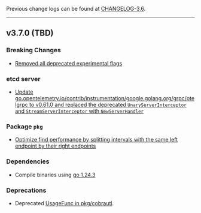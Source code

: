 

Previous change logs can be found at [CHANGELOG-3.6](https://github.com/etcd-io/etcd/blob/main/CHANGELOG/CHANGELOG-3.6.md).

---

## v3.7.0 (TBD)

### Breaking Changes

- [Removed all deprecated experimental flags](https://github.com/etcd-io/etcd/pull/19959)

### etcd server

- [Update go.opentelemetry.io/contrib/instrumentation/google.golang.org/grpc/otelgrpc to v0.61.0 and replaced the deprecated `UnaryServerInterceptor` and `StreamServerInterceptor` with `NewServerHandler`](https://github.com/etcd-io/etcd/pull/20017)

### Package `pkg`

- [Optimize find performance by splitting intervals with the same left endpoint by their right endpoints](https://github.com/etcd-io/etcd/pull/19768)

### Dependencies

- Compile binaries using [go 1.24.3](https://github.com/etcd-io/etcd/pull/19908)

### Deprecations

- Deprecated [UsageFunc in pkg/cobrautl](https://github.com/etcd-io/etcd/pull/18356).
